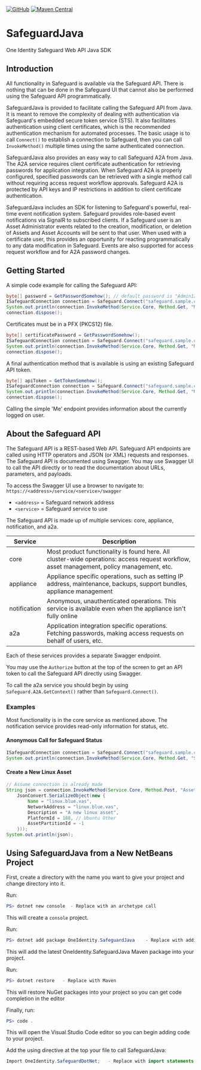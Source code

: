 [![GitHub](https://img.shields.io/github/license/OneIdentity/SafeguardDotNet.svg)](https://github.com/OneIdentity/SafeguardDotNet/blob/master/LICENSE)
[![Maven Central](https://maven-badges.herokuapp.com/maven-central/com.oneidentity.safeguard/safeguardjava/badge.svg)](https://maven-badges.herokuapp.com/maven-central/com.oneidentity.safeguard/safeguard)

# SafeguardJava

One Identity Safeguard Web API Java SDK

## Introduction

All functionality in Safeguard is available via the Safeguard API. There is
nothing that can be done in the Safeguard UI that cannot also be performed
using the Safeguard API programmatically.

SafeguardJava is provided to facilitate calling the Safeguard API from Java.
It is meant to remove the complexity of dealing with authentication via
Safeguard's embedded secure token service (STS). It also facilitates
authentication using client certificates, which is the recommended
authentication mechanism for automated processes. The basic usage is to call
`Connect()` to establish a connection to Safeguard, then you can call
`InvokeMethod()` multiple times using the same authenticated connection.

SafeguardJava also provides an easy way to call Safeguard A2A from Java. The
A2A service requires client certificate authentication for retrieving passwords
for application integration. When Safeguard A2A is properly configured,
specified passwords can be retrieved with a single method call without
requiring access request workflow approvals. Safeguard A2A is protected by
API keys and IP restrictions in addition to client certificate authentication.

SafeguardJava includes an SDK for listening to Safeguard's powerful, real-time
event notification system. Safeguard provides role-based event notifications
via SignalR to subscribed clients. If a Safeguard user is an Asset Administrator
events related to the creation, modification, or deletion of Assets and Asset
Accounts will be sent to that user. When used with a certificate user, this
provides an opportunity for reacting programmatically to any data modification
in Safeguard. Events are also supported for access request workflow and for
A2A password changes.

## Getting Started

A simple code example for calling the Safeguard API:

```Java
byte[] password = GetPasswordSomehow(); // default password is "Admin123"
ISafeguardConnection connection = Safeguard.Connect("safeguard.sample.corp", "local", "Admin", password, null, true);
System.out.println(connection.InvokeMethod(Service.Core, Method.Get, "Me", null, null, null));
connection.dispose();
```

Certificates must be in a PFX (PKCS12) file.

```Java
byte[] certificatePassword = GetPasswordSomehow();
ISafeguardConnection connection = Safeguard.Connect("safeguard.sample.corp", "C:\\cert.pfx", certificatePassword, null, true);
System.out.println(connection.InvokeMethod(Service.Core, Method.Get, "Me", null, null, null));
connection.dispose();
```

A final authentication method that is available is using an existing Safeguard API token.

```Java
byte[] apiToken = GetTokenSomehow();
ISafeguardConnection connection = Safeguard.Connect("safeguard.sample.corp", apiToken, null, true);
System.out.println(connection.InvokeMethod(Service.Core, Method.Get, "Me", null, null, null));
connection.dispose();
```

Calling the simple 'Me' endpoint provides information about the currently logged
on user.

## About the Safeguard API

The Safeguard API is a REST-based Web API. Safeguard API endpoints are called
using HTTP operators and JSON (or XML) requests and responses. The Safeguard API
is documented using Swagger. You may use Swagger UI to call the API directly or
to read the documentation about URLs, parameters, and payloads.

To access the Swagger UI use a browser to navigate to:
`https://<address>/service/<service>/swagger`

- `<address>` = Safeguard network address
- `<service>` = Safeguard service to use

The Safeguard API is made up of multiple services: core, appliance, notification,
and a2a.

|Service|Description|
|-|-|
|core|Most product functionality is found here. All cluster-wide operations: access request workflow, asset management, policy management, etc.|
|appliance|Appliance specific operations, such as setting IP address, maintenance, backups, support bundles, appliance management|
|notification|Anonymous, unauthenticated operations. This service is available even when the appliance isn't fully online|
|a2a|Application integration specific operations. Fetching passwords, making access requests on behalf of users, etc.|

Each of these services provides a separate Swagger endpoint.

You may use the `Authorize` button at the top of the screen to get an API token
to call the Safeguard API directly using Swagger.

To call the a2a service you should begin by using `Safeguard.A2A.GetContext()` rather than
`Safeguard.Connect()`.

### Examples

Most functionality is in the core service as mentioned above.  The notification service
provides read-only information for status, etc.

#### Anonymous Call for Safeguard Status

```Java
ISafeguardConnection connection = Safeguard.Connect("safeguard.sample.corp");
System.out.println(connection.InvokeMethod(Service.Core, Method.Get, "Status"));
```

#### Create a New Linux Asset

```Java
// Assume connection is already made
String json = connection.InvokeMethod(Service.Core, Method.Post, "Assets", 
    JsonConvert.SerializeObject(new { 
        Name = "linux.blue.vas",
        NetworkAddress = "linux.blue.vas",
        Description = "A new linux asset",
        PlatformId = 188, // Ubuntu Other
        AssetPartitionId = -1
    }));
System.out.println(json);
```

## Using SafeguardJava from a New NetBeans Project

First, create a directory with the name you want to give your project and change directory into it.

Run:
```PowerShell
PS> dotnet new console  - Replace with an archetype call
```

This will create a `console` project.  

Run:
```PowerShell
PS> dotnet add package OneIdentity.SafeguardJava    - Replace with adding to the POM.XML
```

This will add the latest OneIdentity.SafeguardJava Maven package into your project.

Run:
```PowerShell
PS> dotnet restore   - Replace with Maven
```

This will restore NuGet packages into your project so you can get code completion in the editor

Finally, run:
```PowerShell
PS> code .
```

This will open the Visual Studio Code editor so you can begin adding code to your project.

Add the using directive at the top your file to call SafeguardJava:
```Java
Import OneIdentity.SafeguardDotNet;   - Replace with import statements
```
